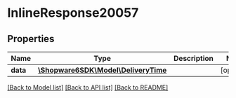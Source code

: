 # InlineResponse20057

## Properties
Name | Type | Description | Notes
------------ | ------------- | ------------- | -------------
**data** | [**\Shopware6SDK\Model\DeliveryTime**](DeliveryTime.md) |  | [optional] 

[[Back to Model list]](../../README.md#documentation-for-models) [[Back to API list]](../../README.md#documentation-for-api-endpoints) [[Back to README]](../../README.md)

